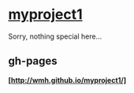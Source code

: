 # [myproject1](http://wmh.github.io/myproject1/)

Sorry, nothing special here...

gh-pages
--------

__[http://wmh.github.io/myproject1/]__

